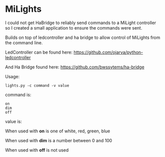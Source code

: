 # MiLights

I could not get HaBridge to reliably send commands to a MiLight controller so I created a small application to ensure the commands were sent.

Builds on top of ledcontroller and ha bridge to allow control of MiLights from the command line.

LedController can be found here: https://github.com/ojarva/python-ledcontroller

And Ha Bridge found here: https://github.com/bwssytems/ha-bridge

Usage:

    lights.py -c command -v value

command is:

    on
    dim
    off
  
value is:
 
  When used with <b>on</b> is one of white, red, green, blue
 
  When used with <b>dim</b> is a number between 0 and 100
 
  When used with <b>off</b> is not used
 
 
 
